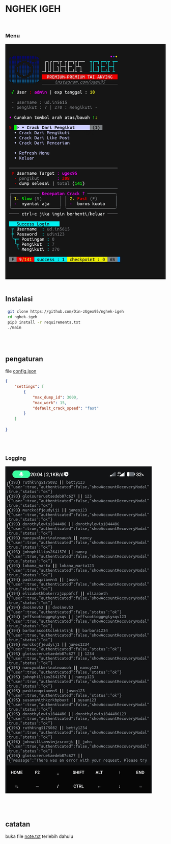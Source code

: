 # NGHEK IGEH<br><br>
### Menu
![Screenshot](.data/img/menu.jpg)<br><br>
## Instalasi
```bash
 git clone https://github.com/Din-zUgex95/nghek-igeh
 cd nghek-igeh
 pip3 install -r requirements.txt
 ./main
```
<br><br>
## pengaturan
file [config.json](.data/config.json)
```json
{
    "settings": [
        {
            "max_dump_id": 3000,
            "max_work": 15,
            "default_crack_speed": "fast"
        }
    ]

}
```
<br><br>
### Logging
![Screenshot](.data/img/log.jpg)<br><br>
<br><br>
## catatan
buka file [note.txt](note.txt) terlebih dahulu
<br><br><br><br>
